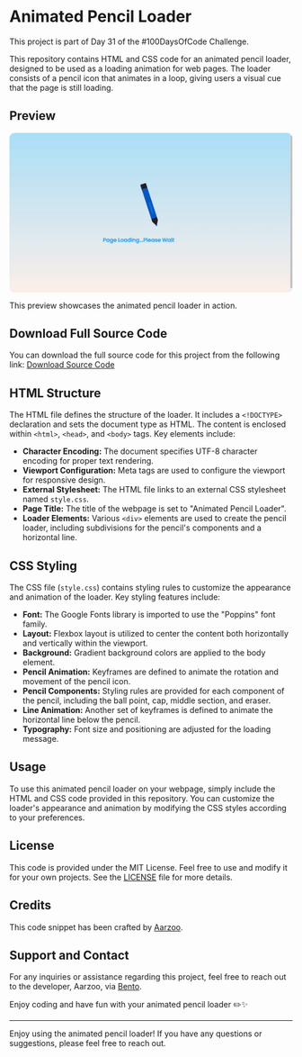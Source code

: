 # Animated Pencil Loader

This project is part of Day 31 of the #100DaysOfCode Challenge.

This repository contains HTML and CSS code for an animated pencil loader, designed to be used as a loading animation for web pages. The loader consists of a pencil icon that animates in a loop, giving users a visual cue that the page is still loading.

## Preview

<div style="display: flex; align-items: center; justify-content: center; width: 100%; border-radius: 0.6rem;">
    <img src="preview.gif" alt="preview GIF" width="100%" height="100%" style="overflow: none; border-radius: inherit;"/>
</div>

This preview showcases the animated pencil loader in action.

## Download Full Source Code

You can download the full source code for this project from the following link: [Download Source Code](https://t.me/CodeWithAarzoo)

## HTML Structure

The HTML file defines the structure of the loader. It includes a `<!DOCTYPE>` declaration and sets the document type as HTML. The content is enclosed within `<html>`, `<head>`, and `<body>` tags. Key elements include:

- **Character Encoding:** The document specifies UTF-8 character encoding for proper text rendering.
- **Viewport Configuration:** Meta tags are used to configure the viewport for responsive design.
- **External Stylesheet:** The HTML file links to an external CSS stylesheet named `style.css`.
- **Page Title:** The title of the webpage is set to "Animated Pencil Loader".
- **Loader Elements:** Various `<div>` elements are used to create the pencil loader, including subdivisions for the pencil's components and a horizontal line.

## CSS Styling

The CSS file (`style.css`) contains styling rules to customize the appearance and animation of the loader. Key styling features include:

- **Font:** The Google Fonts library is imported to use the "Poppins" font family.
- **Layout:** Flexbox layout is utilized to center the content both horizontally and vertically within the viewport.
- **Background:** Gradient background colors are applied to the body element.
- **Pencil Animation:** Keyframes are defined to animate the rotation and movement of the pencil icon.
- **Pencil Components:** Styling rules are provided for each component of the pencil, including the ball point, cap, middle section, and eraser.
- **Line Animation:** Another set of keyframes is defined to animate the horizontal line below the pencil.
- **Typography:** Font size and positioning are adjusted for the loading message.

## Usage

To use this animated pencil loader on your webpage, simply include the HTML and CSS code provided in this repository. You can customize the loader's appearance and animation by modifying the CSS styles according to your preferences.

## License

This code is provided under the MIT License. Feel free to use and modify it for your own projects. See the [LICENSE](LICENSE) file for more details.

## Credits

This code snippet has been crafted by [Aarzoo](https://twitter.com/withaarzoo).

## Support and Contact

For any inquiries or assistance regarding this project, feel free to reach out to the developer, Aarzoo, via [Bento](https://bento.me/withaarzoo).

Enjoy coding and have fun with your animated pencil loader ✏️✨

---

Enjoy using the animated pencil loader! If you have any questions or suggestions, please feel free to reach out.
